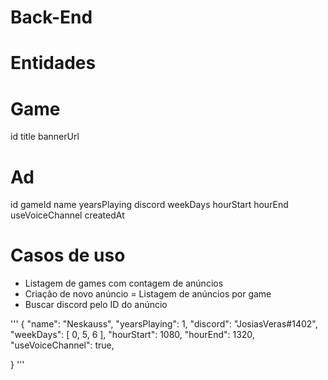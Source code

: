 # Back-End

# Entidades

# Game

id
title
bannerUrl

# Ad

id
gameId
name
yearsPlaying
discord
weekDays
hourStart
hourEnd
useVoiceChannel
createdAt

# Casos de uso

- Listagem de games com contagem de anúncios
- Criação de novo anúncio
= Listagem de anúncios por game
- Buscar discord pelo ID do anúncio


'''
{
  "name": "Neskauss",
  "yearsPlaying": 1,
  "discord": "JosiasVeras#1402",
  "weekDays": [
    0,
    5,
    6
  ],
  "hourStart": 1080,
  "hourEnd": 1320,
  "useVoiceChannel": true,
  
}
'''